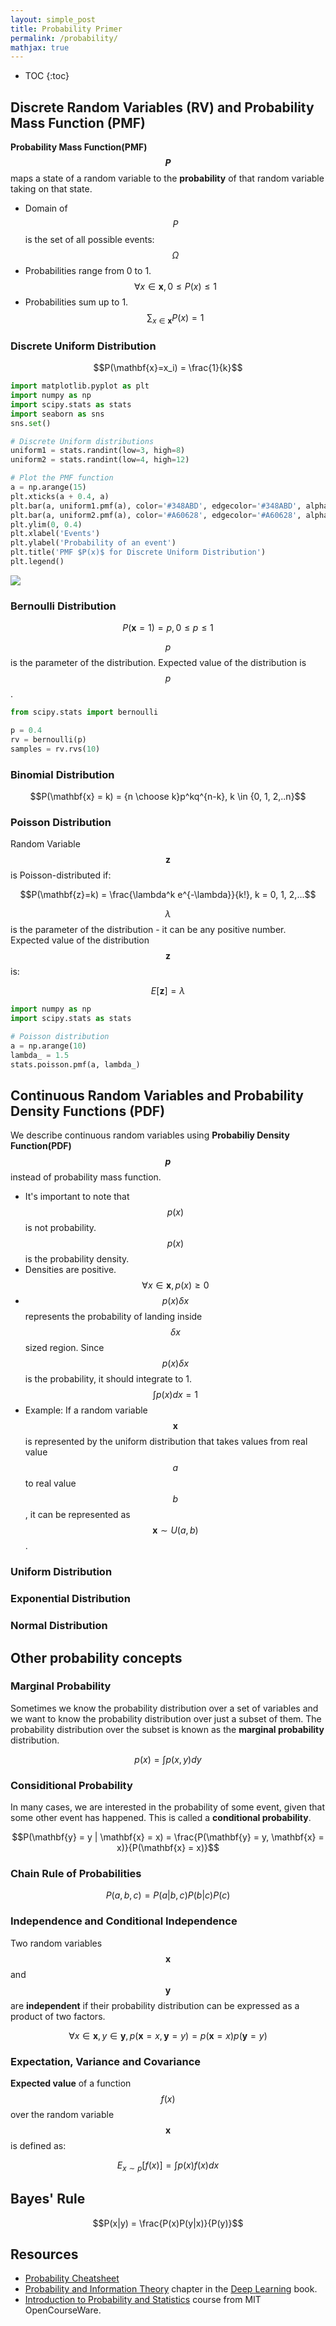 ```yaml
---
layout: simple_post
title: Probability Primer
permalink: /probability/
mathjax: true
---
```


* TOC
{:toc}

## Discrete Random Variables (RV) and Probability Mass Function (PMF)
**Probability Mass Function(PMF) $$P$$** maps a state of a random variable to the **probability** of that random variable taking on that state.
* Domain of $$P$$ is the set of all possible events: $$\Omega$$
* Probabilities range from 0 to 1. $$\forall{x}\in\mathbf{x}, 0 \le P(x) \le 1$$
* Probabilities sum up to 1. $$\sum_{x \in \mathbf{x}}P(x) = 1$$

### Discrete Uniform Distribution

$$P(\mathbf{x}=x_i) = \frac{1}{k}$$

```python
import matplotlib.pyplot as plt
import numpy as np
import scipy.stats as stats
import seaborn as sns
sns.set()

# Discrete Uniform distributions
uniform1 = stats.randint(low=3, high=8)
uniform2 = stats.randint(low=4, high=12)

# Plot the PMF function
a = np.arange(15)
plt.xticks(a + 0.4, a)
plt.bar(a, uniform1.pmf(a), color='#348ABD', edgecolor='#348ABD', alpha=0.60, lw='3', label='low=3, high=8')
plt.bar(a, uniform2.pmf(a), color='#A60628', edgecolor='#A60628', alpha=0.60, lw='3', label='low=4, high=12')
plt.ylim(0, 0.4)
plt.xlabel('Events')
plt.ylabel('Probability of an event')
plt.title('PMF $P(x)$ for Discrete Uniform Distribution')
plt.legend()
```
<img src="/assets/probability/discrete_uniform_pmf.png">

### Bernoulli Distribution

$$P(\mathbf{x} = 1) = p, 0 \le p \le 1$$

$$p$$ is the parameter of the distribution. Expected value of the distribution is $$p$$.

```python
from scipy.stats import bernoulli

p = 0.4
rv = bernoulli(p)
samples = rv.rvs(10)
```

### Binomial Distribution

$$P(\mathbf{x} = k) = {n \choose k}p^kq^{n-k}, k \in {0, 1, 2,..n}$$

### Poisson Distribution
Random Variable $$\mathbf{z}$$ is Poisson-distributed if:

$$P(\mathbf{z}=k) = \frac{\lambda^k e^{-\lambda}}{k!}, k = 0, 1, 2,...$$

$$\lambda$$ is the parameter of the distribution - it can be any positive number.
Expected value of the distribution $$\mathbf{z}$$ is:

$$E[\mathbf{z}] = \lambda$$

```python
import numpy as np
import scipy.stats as stats

# Poisson distribution
a = np.arange(10)
lambda_ = 1.5
stats.poisson.pmf(a, lambda_)
```

## Continuous Random Variables and Probability Density Functions (PDF)
We describe continuous random variables using **Probabiliy Density Function(PDF) $$p$$** instead of probability mass function.
* It's important to note that $$p(x)$$ is not probability. $$p(x)$$ is the probability density.
* Densities are positive. $$\forall{x}\in\mathbf{x}, p(x) \ge 0$$
* $$p(x)\delta{x}$$ represents the probability of landing inside $$\delta{x}$$ sized region. Since $$p(x)\delta{x}$$ is the probability, it should integrate to 1. $$\int p(x)dx = 1$$ 
* Example: If a random variable $$\mathbf{x}$$ is represented by the uniform distribution that takes values from real value $$a$$ to real value $$b$$, it can be represented as $$\mathbf{x} \sim U(a, b)$$.

### Uniform Distribution

### Exponential Distribution

### Normal Distribution

## Other probability concepts

### Marginal Probability
Sometimes we know the probability distribution over a set of variables and we want to know the probability distribution over just a subset of them. The probability distribution over the subset is known as the **marginal probability** distribution.

$$p(x) = \int p(x, y)dy$$

### Considitional Probability
In many cases, we are interested in the probability of some event, given that some other event has happened. This is called a **conditional probability**.

$$P(\mathbf{y} = y | \mathbf{x} = x) = \frac{P(\mathbf{y} = y, \mathbf{x} = x)}{P(\mathbf{x} = x)}$$

### Chain Rule of Probabilities

$$P(a,b,c) = P(a|b,c)P(b|c)P(c)$$

### Independence and Conditional Independence
Two random variables $$\mathbf{x}$$ and $$\mathbf{y}$$ are **independent** if their probability distribution can be expressed as a product of two factors.

$$\forall x\in\textbf{x},y\in\textbf{y}, p(\textbf{x}=x, \textbf{y}=y) = p(\textbf{x}=x)p(\textbf{y}=y)$$

### Expectation, Variance and Covariance
**Expected value** of a function $$f(x)$$ over the random variable $$\textbf{x}$$ is defined as:

$$E_{x \sim p}[f(x)] = \int p(x)f(x)dx$$

## Bayes' Rule

$$P(x|y) = \frac{P(x)P(y|x)}{P(y)}$$

## Resources
* [Probability Cheatsheet](http://www.wzchen.com/probability-cheatsheet)
* [Probability and Information Theory](http://www.deeplearningbook.org/contents/prob.html) chapter in the [Deep Learning](http://www.deeplearningbook.org/) book.
* [Introduction to Probability and Statistics](https://ocw.mit.edu/courses/mathematics/18-05-introduction-to-probability-and-statistics-spring-2014/index.htm) course from MIT OpenCourseWare.
